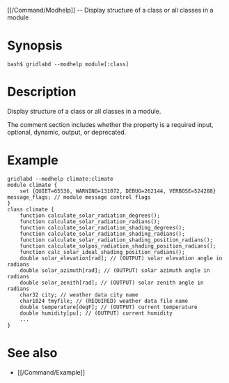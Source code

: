 [[/Command/Modhelp]] -- Display structure of a class or all classes in a module

# Synopsis

~~~
bash$ gridlabd --modhelp module[:class]                                
~~~

# Description

Display structure of a class or all classes in a module.

The comment section includes whether the property is a required input, optional, dynamic, output, or deprecated.

# Example

~~~
gridlabd --modhelp climate:climate
module climate {
	set {QUIET=65536, WARNING=131072, DEBUG=262144, VERBOSE=524288} message_flags; // module message control flags
}
class climate {
	function calculate_solar_radiation_degrees();
	function calculate_solar_radiation_radians();
	function calculate_solar_radiation_shading_degrees();
	function calculate_solar_radiation_shading_radians();
	function calculate_solar_radiation_shading_position_radians();
	function calculate_solpos_radiation_shading_position_radians();
	function calc_solar_ideal_shading_position_radians();
	double solar_elevation[rad]; // (OUTPUT) solar elevation angle in radians
	double solar_azimuth[rad]; // (OUTPUT) solar azimuth angle in radians
	double solar_zenith[rad]; // (OUTPUT) solar zenith angle in radians
	char32 city; // weather data city name
	char1024 tmyfile; // (REQUIRED) weather data file name
	double temperature[degF]; // (OUTPUT) current temperature
	double humidity[pu]; // (OUTPUT) current humidity
	...
}
~~~

# See also

* [[/Command/Example]]
